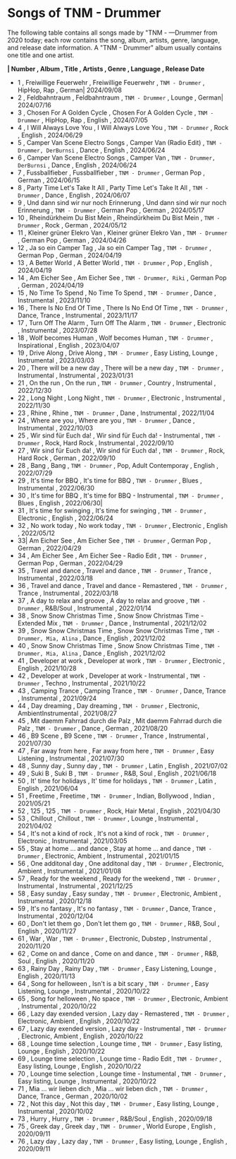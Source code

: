 # Songs of TNM - Drummer

The following table contains all songs made by "TNM - —Drummer from 2020 today; each row contains the song, album, artists, genre, language, and release date information.
A "TNM - Drummer" album usually contains one title and one artist.

**| Number , Album , Title , Artists , Genre , Language , Release Date**
* 1 , Freiwillige Feuerwehr ,  Freiwillige Feuerwehr , `TNM - Drummer` , HipHop, Rap , German| 2024/09/08
* 2 , Feldbahntraum ,  Feldbahntraum  , `TNM - Drummer` , Lounge , German| 2024/07/16
* 3 , Chosen For A Golden Cycle ,  Chosen For A Golden Cycle  , `TNM - Drummer` , HipHop, Rap , English , 2024/07/05
* 4 , I Will Always Love You ,  I Will Always Love You , `TNM - Drummer` , Rock , English , 2024/06/29
* 5 , Camper Van Scene Electro Songs  ,  Camper Van (Radio Edit)  , `TNM - Drummer, DerBurnsi` , Dance , English , 2024/06/24
* 6 , Camper Van Scene Electro Songs  ,  Camper Van  , `TNM - Drummer, DerBurnsi` , Dance , English , 2024/06/24
* 7 , Fussballfieber , Fussballfieber , `TNM - Drummer` , German Pop , German , 2024/06/15
* 8 , Party Time Let's Take It All , Party Time Let's Take It All  , `TNM - Drummer` , Dance , English , 2024/06/07
* 9 , Und dann sind wir nur noch Erinnerung , Und dann sind wir nur noch Erinnerung  , `TNM - Drummer` , German Pop , German , 2024/05/17
* 10 , Rheindürkheim Du Bist Mein , Rheindürkheim Du Bist Mein   , `TNM - Drummer` , Rock , German , 2024/05/12
* 11 , Kleiner grüner Elekro Van , Kleiner grüner Elekro Van   , `TNM - Drummer` , German Pop , German , 2024/04/26
* 12 , Ja so ein Camper Tag , Ja so ein Camper Tag   , `TNM - Drummer` , German Pop , German , 2024/04/19
* 13 , A Better World , A Better World    , `TNM - Drummer` , Pop , English , 2024/04/19
* 14 , Am Eicher See , Am Eicher See     , `TNM - Drummer, Riki` , German Pop , German , 2024/04/19
* 15 , No Time To Spend ,  No Time To Spend  , `TNM - Drummer` , Dance , Instrumental , 2023/11/10
* 16 , There Is No End Of Time ,  There Is No End Of Time , `TNM - Drummer` , Dance, Trance , Instrumental , 2023/11/17
* 17 , Turn Off The Alarm ,  Turn Off The Alarm , `TNM - Drummer` , Electronic , Instrumental , 2023/07/28
* 18 , Wolf becomes Human ,  Wolf becomes Human , `TNM - Drummer` , Inspirational , English , 2023/04/07
* 19 , Drive Along , Drive Along , `TNM - Drummer` , Easy Listing, Lounge , Instrumental , 2023/03/03
* 20 , There will be a new day , There will be a new day , `TNM - Drummer` , Instrumental , Instrumental , 2023/01/31
* 21 , On the run ,  On the run , `TNM - Drummer` , Country , Instrumental , 2022/12/30
* 22 , Long Night ,  Long Night  , `TNM - Drummer` , Electronic , Instrumental , 2022/11/30
* 23 , Rhine ,  Rhine  , `TNM - Drummer` , Dane , Instrumental , 2022/11/04
* 24 , Where are you ,  Where are you   , `TNM - Drummer` , Dance , Instrumental , 2022/10/03
* 25 , Wir sind für Euch da! ,  Wir sind für Euch da! - Instrumental   , `TNM - Drummer` , Rock, Hard Rock , Instrumental , 2022/09/10
* 27 , Wir sind für Euch da! ,  Wir sind für Euch da!  , `TNM - Drummer` , Rock, Hard Rock , German , 2022/09/10
* 28 , Bang ,  Bang  , `TNM - Drummer` , Pop, Adult Contemporay , English , 2022/07/29
* 29 , It's time for BBQ ,  It's time for BBQ  , `TNM - Drummer` , Blues , Instrumental , 2022/06/30
* 30 , It's time for BBQ ,  It's time for BBQ - Instrumental , `TNM - Drummer` , Blues , English , 2022/06/30|
* 31 , It's time for swinging ,  It's time for swinging , `TNM - Drummer` , Electronic , English , 2022/06/24
* 32 , No work today ,  No work today , `TNM - Drummer` , Electronic , English , 2022/05/12
* 33| Am Eicher See ,  Am Eicher See , `TNM - Drummer` , German Pop , German , 2022/04/29
* 34 , Am Eicher See ,  Am Eicher See - Radio Edit , `TNM - Drummer` , German Pop , German , 2022/04/29
* 35 , Travel and dance , Travel and dance , `TNM - Drummer` , Trance  , Instrumental , 2022/03/18
* 36 , Travel and dance , Travel and dance - Remastered , `TNM - Drummer` , Trance  , Instrumental , 2022/03/18
* 37 , A day to relax and groove , A day to relax and groove  , `TNM - Drummer` , R&B/Soul  , Instrumental , 2022/01/14
* 38 , Snow Snow Christmas Time , Snow Snow Christmas Time - Extended Mix  , `TNM - Drummer` , Dance  , Instrumental , 2021/12/02
* 39 , Snow Snow Christmas Time , Snow Snow Christmas Time  , `TNM - Drummer, Mia, Alina` , Dance  , English , 2021/12/02
* 40 , Snow Snow Christmas Time , Snow Snow Christmas Time  , `TNM - Drummer, Mia, Alina` , Dance  , English , 2021/12/02
* 41 , Developer at work , Developer at work  , `TNM - Drummer` , Electronic  , English , 2021/10/28
* 42 , Developer at work , Developer at work - Instrumental , `TNM - Drummer` , Techno  , Instrumental , 2021/10/22
* 43 , Camping Trance , Camping Trance , `TNM - Drummer` , Dance, Trance , Instrumental , 2021/09/24
* 44 , Day dreaming , Day dreaming , `TNM - Drummer` , Electronic, AmbientInstrumental , 2021/08/27
* 45 , Mit daemm Fahrrad durch die Palz ,  Mit daemm Fahrrad durch die Palz , `TNM - Drummer` , Dance , German , 2021/08/20
* 46 , B9 Scene , B9 Scene  , `TNM - Drummer` , Trance , Instrumental , 2021/07/30
* 47 , Far away from here , Far away from here  , `TNM - Drummer` , Easy Listening , Instrumental , 2021/07/30
* 48 , Sunny day , Sunny day  , `TNM - Drummer` , Latin , English , 2021/07/02
* 49 , Suki B ,  Suki B , `TNM - Drummer` , R&B, Soul , English , 2021/06/18
* 50 , It' time for holidays ,  It' time for holidays  , `TNM - Drummer` , Latin , English , 2021/06/04
* 51 , Freetime ,  Freetime  , `TNM - Drummer` , Indian, Bollywood , Indian , 2021/05/21
* 52 , 125 ,  125  , `TNM - Drummer` , Rock, Hair Metal , English , 2021/04/30
* 53 , Chillout ,  Chillout  , `TNM - Drummer` , Lounge , Instrumental , 2021/04/02
* 54 , It's not a kind of rock ,  It's not a kind of rock  , `TNM - Drummer` , Electronic , Instrumental , 2021/03/05
* 55 , Stay at home ... and dance ,  Stay at home ... and dance  , `TNM - Drummer` , Electronic, Ambient , Instrumental , 2021/01/15
* 56 , One additonal day ,  One additonal day  , `TNM - Drummer` , Electronic, Ambient , Instrumental , 2021/01/08
* 57 , Ready for the weekend ,  Ready for the weekend  , `TNM - Drummer` , Instrumental , Instrumental , 2021/12/25
* 58 , Easy sunday ,  Easy sunday  , `TNM - Drummer` , Electronic, Ambient , Instrumental , 2020/12/18
* 59 , It's no fantasy ,  It's no fantasy  , `TNM - Drummer` , Dance, Trance , Instrumental , 2020/12/04
* 60 , Don't let them go ,  Don't let them go  , `TNM - Drummer` , R&B, Soul , English , 2020/11/27
* 61 , War ,  War  , `TNM - Drummer` , Electronic, Dubstep , Instrumental , 2020/11/20
* 62 , Come on and dance ,  Come on and dance  , `TNM - Drummer` , R&B, Soul , English , 2020/11/20
* 63 , Rainy Day , Rainy Day  , `TNM - Drummer` , Easy Listening, Lounge , English , 2020/11/13
* 64 , Song for helloween , Isn't is a bit scary  , `TNM - Drummer` , Easy Listening, Lounge , Instrumental  , 2020/10/22
* 65 , Song for helloween , No space  , `TNM - Drummer` , Electronic, Ambient , Instrumental , 2020/10/22
* 66 , Lazy day exended version , Lazy day - Remastered  , `TNM - Drummer` , Electronic, Ambient , English , 2020/10/22
* 67 , Lazy day exended version , Lazy day - Instrumental  , `TNM - Drummer` , Electronic, Ambient , English , 2020/10/22
* 68 , Lounge time selection , Lounge time  , `TNM - Drummer` , Easy listing, Lounge , English , 2020/10/22
* 69 , Lounge time selection , Lounge time - Radio Edit  , `TNM - Drummer` , Easy listing, Lounge , English , 2020/10/22
* 70 , Lounge time selection , Lounge time - Instumental  , `TNM - Drummer` , Easy listing, Lounge , Instrumental , 2020/10/22
* 71 , Mia ... wir lieben dich , Mia ... wir lieben dich  , `TNM - Drummer` , Dance, Trance , German , 2020/10/02
* 72 , Not this day , Not this day  , `TNM - Drummer` , Easy listing, Lounge  , Instrumental , 2020/10/02
* 73 , Hurry , Hurry  , `TNM - Drummer` , R&B/Soul  , English , 2020/09/18
* 75 , Greek day , Greek day  , `TNM - Drummer` , World Europe  , English , 2020/09/11
* 76 , Lazy day , Lazy day  , `TNM - Drummer` , Easy listing, Lounge  , English , 2020/09/11
